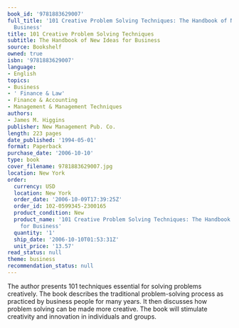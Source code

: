 ```yaml
---
book_id: '9781883629007'
full_title: '101 Creative Problem Solving Techniques: The Handbook of New Ideas for
  Business'
title: 101 Creative Problem Solving Techniques
subtitle: The Handbook of New Ideas for Business
source: Bookshelf
owned: true
isbn: '9781883629007'
language:
- English
topics:
- Business
- ' Finance & Law'
- Finance & Accounting
- Management & Management Techniques
authors:
- James M. Higgins
publisher: New Management Pub. Co.
length: 223 pages
date_published: '1994-05-01'
format: Paperback
purchase_date: '2006-10-10'
type: book
cover_filename: 9781883629007.jpg
location: New York
order:
  currency: USD
  location: New York
  order_date: '2006-10-09T17:39:25Z'
  order_id: 102-0599345-2300165
  product_condition: New
  product_name: '101 Creative Problem Solving Techniques: The Handbook of New Ideas
    for Business'
  quantity: '1'
  ship_date: '2006-10-10T01:53:31Z'
  unit_price: '13.57'
read_status: null
theme: business
recommendation_status: null
---
```

The author presents 101 techniques essential for solving problems creatively. The book describes the traditional problem-solving process as practiced by business people for many years. It then discusses how problem solving can be made more creative. The book will stimulate creativity and innovation in individuals and groups.

